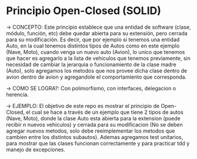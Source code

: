 # Principio Open-Closed (SOLID)


-> CONCEPTO: 
        Este principio establece que una entidad de software (clase, módulo, función, etc) debe quedar abierta para su extensión, 
        pero cerrada para su modificación. Es decir, que por ejemplo si tenemos una entidad Auto, en la cual tenemos distintos 
        tipos de Autos como en este ejemplo (Nave, Moto), cuando venga un nuevo auto (Avion), lo unico que tenemos que hacer es
        agregarlo a la lista de vehiculos que tenemos previamente, sin necesidad de cambiar la jerarquia o funcionamiento de la
        clase madre (Auto), solo agregamos los metodos que nos provee dicha clase dentro de avion dentro de avion y agregandole
        el comportamiento que corresponda.
        
-> COMO SE LOGRA?: Con polimorfismo, con interfaces, delegacion o herencia.

-> EJEMPLO:
      El objetivo de este repo es mostrar el principio de Open-Closed, el cual se hace a través de un ejemplo que tiene 2 tipos
      de autos (Nave, Moto), donde la clase Auto esta abierta para la extension (puede recibir n nuevos vehiculos) y cerrada
      para su modificacion (No se deben agregar nuevos metodos, solo debe reeimplementar los metodos que cambien entre los
      distintos subautos). Ademas agregamos test unitarios, para mostrar que las clases funcionan correctamente y para 
      practicar tdd y manejo de excepciones.
